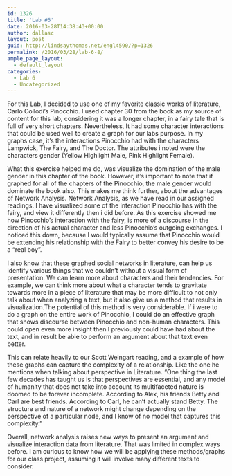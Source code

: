 ```yaml
---
id: 1326
title: 'Lab #6'
date: 2016-03-28T14:38:43+00:00
author: dallasc
layout: post
guid: http://lindsaythomas.net/engl4590/?p=1326
permalink: /2016/03/28/lab-6-8/
ample_page_layout:
  - default_layout
categories:
  - Lab 6
  - Uncategorized
---
```

For this Lab, I decided to use one of my favorite classic works of literature, Carlo Collodi&#8217;s Pinocchio. I used chapter 30 from the book as my source of content for this lab, considering it was a longer chapter, in a fairy tale that is full of very short chapters. Nevertheless, It had some character interactions that could be used well to create a graph for our labs purpose. In my graphs case, it&#8217;s the interactions Pinocchio had with the characters Lampwick, The Fairy, and The Doctor. The attributes i noted were the characters gender (Yellow Highlight Male, Pink Highlight Female).

What this exercise helped me do, was visualize the domination of the male gender in this chapter of the book. However, it&#8217;s important to note that if graphed for all of the chapters of the Pinocchio, the male gender would dominate the book also. This makes me think further, about the advantages of Network Analysis. Network Analysis, as we have read in our assigned readings. I have visualized some of the interaction Pinocchio has with the fairy, and view it differently then i did before. As this exercise showed me how Pinocchio&#8217;s interaction with the fairy, is more of a discourse in the direction of his actual character and less Pinocchio&#8217;s outgoing exchanges. I noticed this down, because I would typically assume that Pinocchio would be extending his relationship with the Fairy to better convey his desire to be a &#8220;real boy&#8221;.

I also know that these graphed social networks in literature, can help us identify various things that we couldn&#8217;t without a visual form of presentation. We can learn more about characters and their tendencies. For example, we can think more about what a character tends to gravitate towards more in a piece of literature that may be more difficult to not only talk about when analyzing a text, but it also give us a method that results in visualization.The potential of this method is very considerable. If i were to do a graph on the entire work of Pinocchio, I could do an effective graph that shows discourse between Pinocchio and non-human characters. This could open even more insight then I previously could have had about the text, and in result be able to perform an argument about that text even better.

This can relate heavily to our Scott Weingart reading, and a example of how these graphs can capture the complexity of a relationship. Like the one he mentions when talking about perspective in Literature. &#8220;One thing the last few decades has taught us is that perspectives are essential, and any model of humanity that does not take into account its multifaceted nature is doomed to be forever incomplete. According to Alex, his friends Betty and Carl are best friends. According to Carl, he can’t actually stand Betty. The structure and nature of a network might change depending on the perspective of a particular node, and I know of no model that captures this complexity.&#8221;

Overall, network analysis raises new ways to present an argument and visualize interaction data from literature. That was limited in complex ways before. I am curious to know how we will be applying these methods/graphs for our class project, assuming it will involve many different texts to consider.